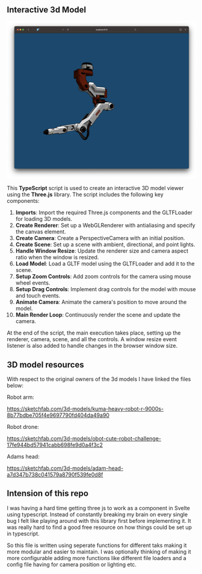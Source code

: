 ## Interactive 3d Model 

<img src="./public/scene.png">

This __TypeScript__ script is used to create an interactive 3D model viewer using the __Three.js__ library. The script includes the following key components:


1. **Imports**: Import the required Three.js components and the GLTFLoader for loading 3D models.
2. **Create Renderer**: Set up a WebGLRenderer with antialiasing and specify the canvas element.
3. **Create Camera**: Create a PerspectiveCamera with an initial position.
4. **Create Scene**: Set up a scene with ambient, directional, and point lights.
5. **Handle Window Resize**: Update the renderer size and camera aspect ratio when the window is resized.
6. **Load Model**: Load a GLTF model using the GLTFLoader and add it to the scene.
7. **Setup Zoom Controls**: Add zoom controls for the camera using mouse wheel events.
8. **Setup Drag Controls**: Implement drag controls for the model with mouse and touch events.
9. **Animate Camera**: Animate the camera's position to move around the model.
10. **Main Render Loop**: Continuously render the scene and update the camera.

At the end of the script, the main execution takes place, setting up the renderer, camera, scene, and all the controls. A window resize event listener is also added to handle changes in the browser window size.

## 3D model resources
With respect to the original owners of the 3d models I have linked the files
below:

Robot arm: 

https://sketchfab.com/3d-models/kuma-heavy-robot-r-9000s-8b77bdbe705f4e9697790fd404da49a90

Robot drone:

https://sketchfab.com/3d-models/obot-cute-robot-challenge-17fe944bd57941cabb698fe9d0a4f3c2

Adams head:

https://sketchfab.com/3d-models/adam-head-a7d347b738c041579a8790f539fe0d8f


## Intension of this repo

I was having a hard time getting three js to work as a component in Svelte using
typescript. Instead of constantly breaking my brain on every single bug I felt
like playing around with this library first before implementing it. It was
really hard to find a good free resource on how things could be set up in
typescript.

So this file is written using seperate functions for different taks making it
more modular and easier to maintain. I was optionally thinking of making it more
configurable adding more functions like different file loaders and a config file
having for camera position or lighting etc.
